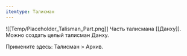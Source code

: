 ```yaml
---
itemtype: Талисман
---
```

![[Temp/Placeholder_Talisman_Part.png]]
Часть талисмана [[Данху]]. Можно создать целый талисман Данху.

Примените здесь: Талисман > Архив.
